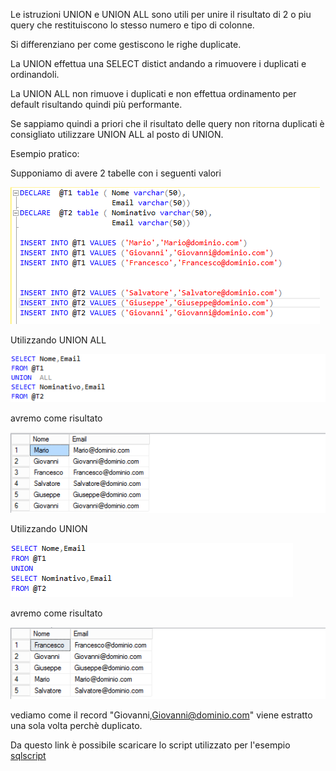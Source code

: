 Le istruzioni UNION e UNION ALL sono utili per unire il risultato di 2 o piu query che restituiscono lo stesso numero e tipo di colonne.

Si differenziano per come gestiscono le righe duplicate.

La UNION effettua una SELECT distict andando a rimuovere i duplicati e ordinandoli.

La UNION ALL non rimuove i duplicati e non effettua ordinamento per default risultando quindi più performante.

Se sappiamo quindi a priori che il risultato delle query non ritorna duplicati è consigliato utilizzare UNION ALL al posto di UNION.

Esempio pratico:

Supponiamo di avere 2 tabelle con i seguenti valori

![tabelle](/assets/images/posts/unionvsunionallv1/tabelle.png)


Utilizzando UNION ALL

![unionall](/assets/images/posts/unionvsunionallv1/unionall.png)

avremo come risultato  

![resultunionall](/assets/images/posts/unionvsunionallv1/resultunionall.png)


Utilizzando UNION

![unionall](/assets/images/posts/unionvsunionallv1/union.png)

avremo come risultato

![resultunion](/assets/images/posts/unionvsunionallv1/resultunion.png)


vediamo come il record "Giovanni,Giovanni@dominio.com" viene estratto una sola volta perchè duplicato.

Da questo link è possibile scaricare lo script utilizzato per l'esempio [sqlscript](/assets/script/unionvsunionall.sql)
